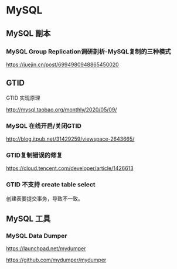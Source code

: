 # MySQL

## MySQL 副本

### MySQL Group Replication调研剖析-MySQL复制的三种模式

<https://juejin.cn/post/6994980948865450020>

## GTID

GTID 实现原理

<http://mysql.taobao.org/monthly/2020/05/09/>

### MySQL 在线开启/关闭GTID

<http://blog.itpub.net/31429259/viewspace-2643665/>

### GTID复制错误的修复

<https://cloud.tencent.com/developer/article/1426613>

### GTID 不支持 create table select

创建表要提交事务，导致不一致。

## MySQL 工具

### MySQL Data Dumper

<https://launchpad.net/mydumper>

<https://github.com/mydumper/mydumper>
